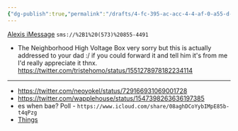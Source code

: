 ```yaml
---
{"dg-publish":true,"permalink":"/drafts/4-fc-395-ac-acc-4-4-af-0-a55-d-3-e9589856276/","dgHomeLink":true,"dgPassFrontmatter":false}
---
```



[Alexis iMessage](sms://%2B1%20573%20855-4491)
`sms://%2B1%20(573)%20855-4491`

- The Neighborhood High Voltage Box
very sorry but this is actually addressed to your dad :/
if you could forward it and tell him it's from me I'd really appreciate it thnx. https://twitter.com/tristehomo/status/1551278978182234114


---

- https://twitter.com/neoyokel/status/729166931069001728
- https://twitter.com/wapplehouse/status/1547398263636197385
- es when bae? Poll - `https://www.icloud.com/share/08aghDCoYybIMpE85b-t4qPzg`
- [Things](things:///show?id=BMxdRcuYKHmiaYv5WqJcMY)